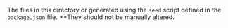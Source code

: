 The files in this directory or generated using the `seed` script defined in the `package.json` file. **They should not be manually altered.

